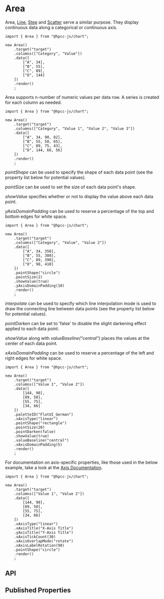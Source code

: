 # Area

<!--meta
{
    "id": 2361,
    "name": "Area",
    "kind": 128,
    "kindString": "Class",
    "flags": {
        "isExported": true
    },
    "sources": [
        {
            "fileName": "Area.ts",
            "line": 3,
            "character": 17
        }
    ],
    "extendedTypes": [
        {
            "type": "reference",
            "name": "Scatter",
            "id": 1462
        }
    ],
    "folder": "packages/chart"
}
-->

Area, [Line](./Line.md), [Step](./Step.md) and [Scatter](./Scatter.md) serve a similar purpose. They display continuous data along a categorical or continuous axis.

```sample-code
import { Area } from "@hpcc-js/chart";

new Area()
    .target("target")
    .columns(["Category", "Value"])
    .data([
        ["A", 34],
        ["B", 55],
        ["C", 89],
        ["D", 144]
    ])
    .render()
    ;
```

Area supports n-number of numeric values per data row. A series is created for each column as needed. 

```sample-code
import { Area } from "@hpcc-js/chart";

new Area()
    .target("target")
    .columns(["Category", "Value 1", "Value 2", "Value 3"])
    .data([
        ["A", 34, 90, 82],
        ["B", 55, 50, 65],
        ["C", 89, 75, 43],
        ["D", 144, 66, 56]
    ])
    .render()
    ;
```

_pointShape_ can be used to specify the shape of each data point (see the property list below for potential values).

_pointSize_ can be used to set the size of each data point's shape.

_showValue_ specifies whether or not to display the value above each data point.

_yAxisDomainPadding_ can be used to reserve a percentage of the top and bottom edges for white space.

```sample-code
import { Area } from "@hpcc-js/chart";

new Area()
    .target("target")
    .columns(["Category", "Value", "Value 2"])
    .data([
        ["A", 34, 350],
        ["B", 55, 380],
        ["C", 89, 390],
        ["D", 98, 410]
    ])
    .pointShape("circle")
    .pointSize(2)
    .showValue(true)
    .yAxisDomainPadding(10)
    .render()
    ;
```

_interpolate_ can be used to specify which line interpolation mode is used to draw the connecting line between data points (see the property list below for potential values).

_pointDarken_ can be set to 'false' to disable the slight darkening effect applied to each data point.

_showValue_ along with _valueBaseline("central")_ places the values at the center of each data point.

_xAxisDomainPadding_ can be used to reserve a percentage of the left and right edges for white space.

```sample-code
import { Area } from "@hpcc-js/chart";

new Area()
    .target("target")
    .columns(["Value 1", "Value 2"])
    .data([
        [144, 90],
        [89, 50],
        [55, 75],
        [34, 66]
    ])
    .paletteID("FlatUI_German")
    .xAxisType("linear")
    .pointShape("rectangle")
    .pointSize(20)
    .pointDarken(false)
    .showValue(true)
    .valueBaseline("central")
    .xAxisDomainPadding(5)
    .render()
    ;
```

For documentation on axis-specific properties, like those used in the below example, take a look at the [Axis Documentation](./XYAxis.md).

```sample-code
import { Area } from "@hpcc-js/chart";

new Area()
    .target("target")
    .columns(["Value 1", "Value 2"])
    .data([
        [144, 90],
        [89, 50],
        [55, 75],
        [34, 66]
    ])
    .xAxisType("linear")
    .xAxisTitle("X-Axis Title")
    .yAxisTitle("Y-Axis Title")
    .xAxisTickCount(30)
    .xAxisOverlapMode("rotate")
    .xAxisLabelRotation(90)
    .pointShape("circle")
    .render()
    ;
```

## API

<!--meta:Area.target
{
    "id": 2658,
    "name": "target",
    "kind": 2048,
    "kindString": "Method",
    "flags": {
        "isExported": true
    },
    "signatures": [
        {
            "id": 2659,
            "name": "target",
            "kind": 4096,
            "kindString": "Call signature",
            "flags": {},
            "type": {
                "type": "union",
                "types": [
                    {
                        "type": "intrinsic",
                        "name": "null"
                    },
                    {
                        "type": "reference",
                        "name": "HTMLElement"
                    },
                    {
                        "type": "reference",
                        "name": "SVGElement"
                    }
                ]
            },
            "overwrites": {
                "type": "reference",
                "name": "Widget.target"
            },
            "inheritedFrom": {
                "type": "reference",
                "name": "SVGWidget.target"
            }
        },
        {
            "id": 2660,
            "name": "target",
            "kind": 4096,
            "kindString": "Call signature",
            "flags": {},
            "parameters": [
                {
                    "id": 2661,
                    "name": "_",
                    "kind": 32768,
                    "kindString": "Parameter",
                    "flags": {},
                    "type": {
                        "type": "union",
                        "types": [
                            {
                                "type": "intrinsic",
                                "name": "null"
                            },
                            {
                                "type": "intrinsic",
                                "name": "string"
                            },
                            {
                                "type": "reference",
                                "name": "HTMLElement"
                            },
                            {
                                "type": "reference",
                                "name": "SVGElement"
                            }
                        ]
                    }
                }
            ],
            "type": {
                "type": "intrinsic",
                "name": "this"
            },
            "overwrites": {
                "type": "reference",
                "name": "Widget.target"
            },
            "inheritedFrom": {
                "type": "reference",
                "name": "SVGWidget.target"
            }
        }
    ],
    "sources": [
        {
            "fileName": "C:/Users/gordon/git/hpcc-js/packages/common/types/SVGWidget.d.ts",
            "line": 43,
            "character": 10
        },
        {
            "fileName": "C:/Users/gordon/git/hpcc-js/packages/common/types/SVGWidget.d.ts",
            "line": 44,
            "character": 10
        }
    ],
    "overwrites": {
        "type": "reference",
        "name": "Widget.target"
    },
    "inheritedFrom": {
        "type": "reference",
        "name": "SVGWidget.target"
    },
    "folder": "packages/chart"
}
-->

## Published Properties
```@hpcc-js/chart:Area
```
